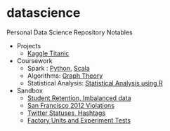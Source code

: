 datascience
===========

Personal Data Science Repository Notables

* Projects
    * [Kaggle Titanic](projects/kaggle/titanic/titanic.ipynb)
* Coursework
    * Spark : [Python](coursework/spark/python/scalable-ml), [Scala](coursework/spark/scala)
    * Algorithms: [Graph Theory](coursework/algorithms/graphtheory)
    * Statistical Analysis: [Statistical Analysis using R](coursework/stats)
* Sandbox
    * [Student Retention, Imbalanced data](sandbox/retention/graduates_retention.ipynb)
    * [San Francisco 2012 Violations](sandbox/cfa/cfa.ipynb)
    * [Twitter Statuses, Hashtags](sandbox/twitter/twitter.ipynb)
    * [Factory Units and Experiment Tests](sandbox/factory/factory_metrics.py)
